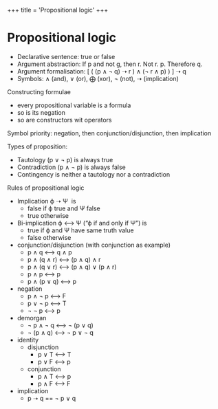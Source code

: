 +++
title = 'Propositional logic'
+++

# Propositional logic
- Declarative sentence: true or false
- Argument abstraction:  If p and not g, then r. Not r. p. Therefore q.
- Argument formalisation: [ ( (p ∧ ¬ q) ➝ r ) ∧ (¬ r ∧ p) ) ] ➝ q
- Symbols: ∧ (and), ∨ (or), ⨁ (xor), ¬ (not), ➝ (implication)

Constructing formulae

- every propositional variable is a formula
- so is its negation
- so are constructors wit operators

Symbol priority: negation, then conjunction/disjunction, then implication

Types of proposition:

- Tautology (p ∨ ¬ p) is always true
- Contradiction (p ∧ ¬ p) is always false
- Contingency is neither a tautology nor a contradiction

Rules of propositional logic

- Implication ϕ ➝ Ψ  is
    - false if ϕ true and Ψ false
    - true otherwise
- Bi-implication ϕ ⟷ Ψ (“ϕ if and only if Ψ”) is
    - true if ϕ and Ψ have same truth value
    - false otherwise
- conjunction/disjunction (with conjunction as example)
    - p ∧ q ⟷ q ∧ p
    - p ∧ (q ∧ r) ⟷ (p ∧ q) ∧ r
    - p ∧ (q ∨ r) ⟷ (p ∧ q) ∨ (p ∧ r)
    - p ∧ p ⟷ p
    - p ∧ (p ∨ q) ⟷ p
- negation
    - p ∧ ¬ p ⟷ F
    - p ∨ ¬ p ⟷ T
    - ¬ ¬ p ⟷ p
- demorgan
    - ¬ p ∧ ¬ q ⟷ ¬ (p ∨ q)
    - ¬ (p ∧ q) ⟷ ¬ p ∨ ¬ q
- identity
    - disjunction
        - p ∨ T ⟷ T
        - p ∨ F ⟷ p
    - conjunction
        - p ∧ T ⟷ p
        - p ∧ F ⟷ F
- implication
    - p ➝ q == ¬ p ∨ q
